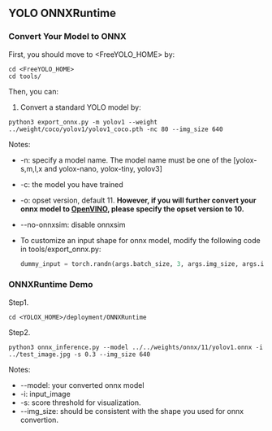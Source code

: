 ## YOLO ONNXRuntime


### Convert Your Model to ONNX

First, you should move to <FreeYOLO_HOME> by:
```shell
cd <FreeYOLO_HOME>
cd tools/
```
Then, you can:

1. Convert a standard YOLO model by:
```shell
python3 export_onnx.py -m yolov1 --weight ../weight/coco/yolov1/yolov1_coco.pth -nc 80 --img_size 640
```

Notes:
* -n: specify a model name. The model name must be one of the [yolox-s,m,l,x and yolox-nano, yolox-tiny, yolov3]
* -c: the model you have trained
* -o: opset version, default 11. **However, if you will further convert your onnx model to [OpenVINO](https://github.com/Megvii-BaseDetection/YOLOX/demo/OpenVINO/), please specify the opset version to 10.**
* --no-onnxsim: disable onnxsim
* To customize an input shape for onnx model,  modify the following code in tools/export_onnx.py:

    ```python
    dummy_input = torch.randn(args.batch_size, 3, args.img_size, args.img_size)
    ```

### ONNXRuntime Demo

Step1.
```shell
cd <YOLOX_HOME>/deployment/ONNXRuntime
```

Step2. 
```shell
python3 onnx_inference.py --model ../../weights/onnx/11/yolov1.onnx -i ../test_image.jpg -s 0.3 --img_size 640
```
Notes:
* --model: your converted onnx model
* -i: input_image
* -s: score threshold for visualization.
* --img_size: should be consistent with the shape you used for onnx convertion.
